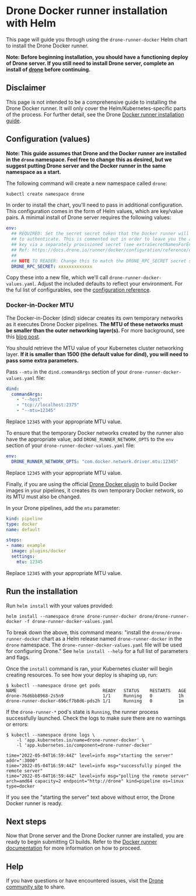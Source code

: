 # Drone Docker runner installation with Helm

This page will guide you through using the `drone-runner-docker` Helm chart to install the Drone Docker runner.

**Note: Before beginning installation, you should have a functioning deploy of Drone server. If you still need to install Drone server, complete an install of [drone](../../drone/README.md) before continuing.**

## Disclaimer

This page is not intended to be a comprehensive guide to installing the Drone Docker runner. It will only cover the Helm/Kubernetes-specific parts of the process. For further detail, see the Drone [Docker runner installation guide](https://docs.drone.io/runner/docker/overview/).

## Configuration (values)

**Note: This guide assumes that Drone and the Docker runner are installed in the `drone` namespace. Feel free to change this as desired, but we suggest putting Drone server and the Docker runner in the same namespace as a start.**

The following command will create a new namespace called `drone`:

```bash
kubectl create namespace drone
```

In order to install the chart, you'll need to pass in additional configuration. This configuration comes in the form of Helm values, which are key/value pairs. A minimal install of Drone server requires the following values:

```yaml
env:
  ## REQUIRED: Set the secret secret token that the Docker runner will use
  ## to authenticate. This is commented out in order to leave you the ability to set the
  ## key via a separately provisioned secret (see extraSecretNamesForEnvFrom above).
  ## Ref: https://docs.drone.io/runner/docker/configuration/reference/drone-rpc-secret/
  ##
  ## NOTE TO READER: Change this to match the DRONE_RPC_SECRET secret set in your drone server configs.
  DRONE_RPC_SECRET: xxxxxxxxxxxxx
```

Copy these into a new file, which we'll call `drone-runner-docker-values.yaml`. Adjust the included defaults to reflect your environment. For the ful list of configurables, see the [configuration reference](https://docs.drone.io/runner/docker/configuration/).

### Docker-in-Docker MTU

The Docker-in-Docker (dind) sidecar creates its own temporary networks as it executes Drone Docker pipelines. **The MTU of these networks must be smaller than the outer networking layer(s).** For more background, see this [blog post](https://blog.dustinrue.com/2020/08/fixing-dind-builds-that-stall-when-using-gitlab-and-kubernetes/).

You should retrieve the MTU value of your Kubernetes cluster networking layer. **If it is smaller than 1500 (the default value for dind), you will need to pass some extra parameters.**

Pass `--mtu` in the `dind.commandArgs` section of your `drone-runner-docker-values.yaml` file:

```yaml
dind:
  commandArgs:
    - "--host"
    - "tcp://localhost:2375"
    - "--mtu=12345"
```

Replace `12345` with your appropriate MTU value.

To ensure that the temporary Docker networks created by the runner also have the appropriate value, add `DRONE_RUNNER_NETWORK_OPTS` to the `env` section of your `drone-runner-docker-values.yaml` file:

```yaml
env:
  DRONE_RUNNER_NETWORK_OPTS: "com.docker.network.driver.mtu:12345"
```

Replace `12345` with your appropriate MTU value.

Finally, if you are using the official [Drone Docker plugin](https://plugins.drone.io/plugins/docker) to build Docker images in your pipelines, it creates its own temporary Docker network, so its MTU must also be changed.

In your Drone pipelines, add the `mtu` parameter:

```yaml
kind: pipeline
type: docker
name: default

steps:
- name: example
  image: plugins/docker
  settings:
    mtu: 12345
```

Replace `12345` with your appropriate MTU value.

## Run the installation

Run `helm install` with your values provided:

```console
helm install --namespace drone drone-runner-docker drone/drone-runner-docker -f drone-runner-docker-values.yaml
```

To break down the above, this command means: "install the `drone/drone-runner-docker` chart as a Helm release named `drone-runner-docker` in the `drone` namespace. The `drone-runner-docker-values.yaml` file will be used for configuring Drone." See `helm install --help` for a full list of parameters and flags.

Once the `install` command is ran, your Kubernetes cluster will begin creating resources. To see how your deploy is shaping up, run:

```console
$ kubectl --namespace drone get pods
NAME                                 READY   STATUS    RESTARTS   AGE
drone-76d6bb8968-2s5n9               1/1     Running   0          1h
drone-runner-docker-696cf7b8d6-pds2h 1/1     Running   0          1m
```

If the `drone-runner-*` pod's state is `Running`, the runner process successfully launched. Check the logs to make sure there are no warnings or errors:

```console
$ kubectl --namespace drone logs \
    -l 'app.kubernetes.io/name=drone-runner-docker' \
    -l 'app.kubernetes.io/component=drone-runner-docker'

time="2022-05-04T16:59:44Z" level=info msg="starting the server" addr=":3000"
time="2022-05-04T16:59:44Z" level=info msg="successfully pinged the remote server"
time="2022-05-04T16:59:44Z" level=info msg="polling the remote server" arch=amd64 capacity=2 endpoint="http://drone" kind=pipeline os=linux type=docker
```

If you see the "starting the server" text above without error, the Drone Docker runner is ready.

## Next steps

Now that Drone server and the Drone Docker runner are installed, you are ready to begin submitting CI builds. Refer to the [Docker runner documentation](https://docs.drone.io/pipeline/docker/overview/) for more information on how to proceed.

## Help

If you have questions or have encountered issues, visit the [Drone community site](https://community.harness.io/c/drone/14) to share.
